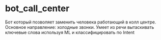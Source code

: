 # bot_call_center
Бот который позволяет заменить человека работающий в колл центре. Основное направление: холодные звонки. Умеет из речи вытаскивать ключевые слова используя ML  и классифицировать по Intent

